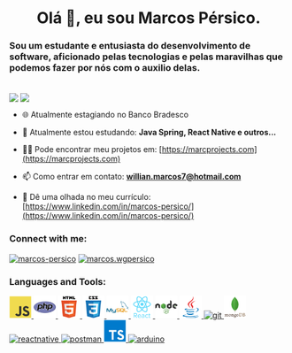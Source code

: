 <h1 align="center">Olá 👋, eu sou Marcos Pérsico.</h1>
<h3 align="left">Sou um estudante e entusiasta do desenvolvimento de software, aficionado pelas tecnologias e pelas maravilhas que podemos fazer por nós com o auxilio delas.</h3><br>

<div>
  <img height="210px" align="center" src="https://github-readme-stats.vercel.app/api?username=MWPersico&show_icons=true&theme=radical" />
  <img height="210px" align="center" src="https://github-readme-stats.vercel.app/api/top-langs/?username=MWPersico&theme=radical" />
</div>

  - 🌐 Atualmente estagiando no Banco Bradesco

- 🌱 Atualmente estou estudando: **Java Spring, React Native e outros...**

- 👨‍💻 Pode encontrar meu projetos em: [https://marcprojects.com](https://marcprojects.com)

- 📫 Como entrar em contato: **willian.marcos7@hotmail.com**

- 📄 Dê uma olhada no meu currículo: [https://www.linkedin.com/in/marcos-persico/](https://www.linkedin.com/in/marcos-persico/)

<h3 align="left">Connect with me:</h3>
<p align="left">
<a href="https://linkedin.com/in/marcos-persico" target="blank"><img align="center" src="https://raw.githubusercontent.com/rahuldkjain/github-profile-readme-generator/master/src/images/icons/Social/linked-in-alt.svg" alt="marcos-persico" height="30" width="40" /></a>
<a href="https://instagram.com/marcos.wgpersico" target="blank"><img align="center" src="https://raw.githubusercontent.com/rahuldkjain/github-profile-readme-generator/master/src/images/icons/Social/instagram.svg" alt="marcos.wgpersico" height="30" width="40" /></a>
</p>

<h3 align="left">Languages and Tools:</h3>
<p align="left"><a href="https://developer.mozilla.org/en-US/docs/Web/JavaScript" target="_blank" rel="noreferrer"> <img
    src="https://raw.githubusercontent.com/devicons/devicon/master/icons/javascript/javascript-original.svg"
    alt="javascript" width="40" height="40" /> </a><a href="https://www.php.net" target="_blank" rel="noreferrer">
<img src="https://raw.githubusercontent.com/devicons/devicon/master/icons/php/php-original.svg" alt="php"
    width="40" height="40" /> </a><a href="https://www.w3.org/html/" target="_blank" rel="noreferrer"> <img
    src="https://raw.githubusercontent.com/devicons/devicon/master/icons/html5/html5-original-wordmark.svg"
    alt="html5" width="40" height="40" /> </a><a href="https://www.w3schools.com/css/" target="_blank" rel="noreferrer"> <img
    src="https://raw.githubusercontent.com/devicons/devicon/master/icons/css3/css3-original-wordmark.svg"
    alt="css3" width="40" height="40" /> </a> <a href="https://www.mysql.com/" target="_blank" rel="noreferrer"> <img
    src="https://raw.githubusercontent.com/devicons/devicon/master/icons/mysql/mysql-original-wordmark.svg"
    alt="mysql" width="40" height="40" /> </a><a href="https://reactjs.org/" target="_blank" rel="noreferrer"> <img
    src="https://raw.githubusercontent.com/devicons/devicon/master/icons/react/react-original-wordmark.svg"
    alt="react" width="40" height="40" /> </a><a href="https://nodejs.org" target="_blank" rel="noreferrer">
<img src="https://raw.githubusercontent.com/devicons/devicon/master/icons/nodejs/nodejs-original-wordmark.svg"
    alt="nodejs" width="40" height="40" /> </a><a href="https://www.java.com" target="_blank" rel="noreferrer">
<img src="https://raw.githubusercontent.com/devicons/devicon/master/icons/java/java-original.svg" alt="java"
    width="40" height="40" /> </a><a href="https://git-scm.com/" target="_blank" rel="noreferrer"> <img
    src="https://www.vectorlogo.zone/logos/git-scm/git-scm-icon.svg" alt="git" width="40" height="40" /> </a><a href="https://www.mongodb.com/" target="_blank" rel="noreferrer"> <img
    src="https://raw.githubusercontent.com/devicons/devicon/master/icons/mongodb/mongodb-original-wordmark.svg"
    alt="mongodb" width="40" height="40" /> </a><a href="https://reactnative.dev/" target="_blank" rel="noreferrer"> <img
    src="https://reactnative.dev/img/header_logo.svg" alt="reactnative" width="40" height="40" /> </a><a href="https://postman.com" target="_blank" rel="noreferrer"> <img
    src="https://www.vectorlogo.zone/logos/getpostman/getpostman-icon.svg" alt="postman" width="40"
    height="40" /> </a<a href="https://www.typescriptlang.org/" target="_blank" rel="noreferrer">
<img src="https://raw.githubusercontent.com/devicons/devicon/master/icons/typescript/typescript-original.svg"
    alt="typescript" width="40" height="40" /> </a><a href="https://www.arduino.cc/" target="_blank" rel="noreferrer"> <img
    src="https://cdn.worldvectorlogo.com/logos/arduino-1.svg" alt="arduino" width="40" height="40" /> </a></p>
